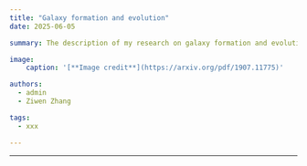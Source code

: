 ```yaml
---
title: "Galaxy formation and evolution"
date: 2025-06-05

summary: The description of my research on galaxy formation and evolution.

image:
    caption: '[**Image credit**](https://arxiv.org/pdf/1907.11775)'

authors:
  - admin
  - Ziwen Zhang

tags:
  - xxx

---
```


<script defer src="https://cdn.commento.io/js/commento.js"></script>
<div id="commento"></div>

---

